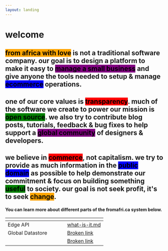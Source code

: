 ```yaml
---
layout: landing
---
```


# welcome

## <mark style="background-color:orange;">from africa with love</mark> is not a traditional software company. our goal is to design a platform to make it easy to <mark style="background-color:purple;">manage a small business</mark> and give anyone the tools needed to setup & manage <mark style="background-color:blue;">ecommerce</mark> operations.&#x20;

## one of our core values is <mark style="background-color:red;">transparency</mark>. much of the software we create to power our mission is <mark style="background-color:green;">open source</mark>. we also try to contribute blog posts, tutorials, feedback & bug fixes to help support a <mark style="background-color:purple;">global community</mark> of designers & developers.

## we believe in <mark style="background-color:red;">commerce</mark>, not capitalism. we try to provide as much information in the <mark style="background-color:blue;">public domain</mark> as possible to help demonstrate our commitment & focus on building something <mark style="background-color:green;">useful</mark> to society. our goal is not seek profit, it's to seek <mark style="background-color:orange;">change</mark>.

#### You can learn more about different parts of the fromafri.ca system below.

<table data-view="cards"><thead><tr><th></th><th></th><th></th><th></th><th data-hidden data-card-target data-type="content-ref"></th></tr></thead><tbody><tr><td>Edge API</td><td></td><td></td><td></td><td><a href="edge-api/what-is-it.md">what-is-it.md</a></td></tr><tr><td>Global Datastore</td><td></td><td></td><td></td><td><a href="broken-reference">Broken link</a></td></tr><tr><td></td><td></td><td></td><td></td><td><a href="broken-reference">Broken link</a></td></tr></tbody></table>

